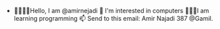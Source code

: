 - ✋🏻✋🏻Hello, I am @amirnejadi
👀 I'm interested in computers
🙆🏻‍♂️I am learning programming
📫 Send to this email: Amir Najadi 387 @Gamil.

<!---
amirnejadi/amirnejadi is a ✨ special ✨ repository because its `README.md` (this file) appears on your GitHub profile.
You can click the Preview link to take a look at your changes.
--->
